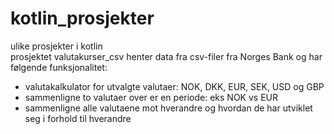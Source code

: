# kotlin_prosjekter
ulike prosjekter i kotlin\
prosjektet valutakurser_csv henter data fra csv-filer fra Norges Bank og har følgende funksjonalitet:
- valutakalkulator for utvalgte valutaer: NOK, DKK, EUR, SEK, USD og GBP
- sammenligne to valutaer over er en periode: eks NOK vs EUR
- sammenligne alle valutaene mot hverandre og hvordan de har utviklet seg i forhold til hverandre
